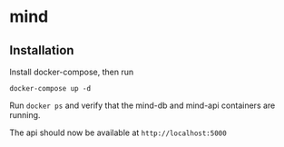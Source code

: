 # mind

## Installation

Install docker-compose, then run
```
docker-compose up -d
```

Run ```docker ps``` and verify that the mind-db and mind-api containers are running. 

The api should now be available at ```http://localhost:5000```
